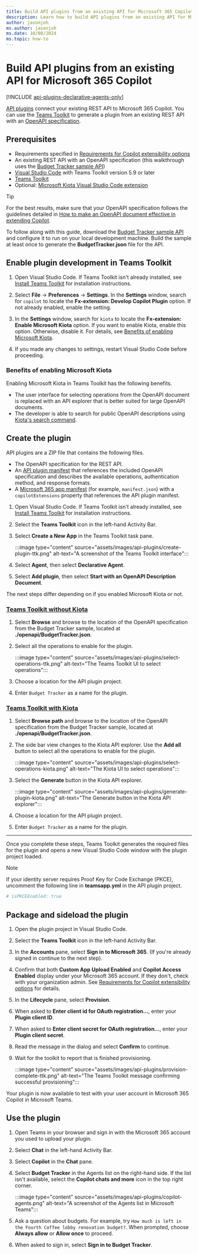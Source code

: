 ```yaml
---
title: Build API plugins from an existing API for Microsoft 365 Copilot
description: Learn how to build API plugins from an existing API for Microsoft 365 Copilot
author: jasonjoh
ms.author: jasonjoh
ms.date: 10/08/2024
ms.topic: how-to
---
```


<!-- markdownlint-disable MD024 MD051 -->

# Build API plugins from an existing API for Microsoft 365 Copilot

[!INCLUDE [api-plugins-declarative-agents-only](includes/api-plugins-declarative-agents-only.md)]

[API plugins](overview-api-plugins.md) connect your existing REST API to Microsoft 365 Copilot. You can use the [Teams Toolkit](/microsoftteams/platform/toolkit/teams-toolkit-fundamentals) to generate a plugin from an existing REST API with an [OpenAPI specification](https://www.openapis.org/what-is-openapi).

## Prerequisites

- Requirements specified in [Requirements for Copilot extensibility options](prerequisites.md#requirements-for-copilot-extensibility-options)
- An existing REST API with an OpenAPI specification (this walkthrough uses the [Budget Tracker sample API](https://github.com/microsoftgraph/msgraph-sample-copilot-plugin))
- [Visual Studio Code](https://code.visualstudio.com/) with Teams Toolkit version 5.9 or later
- [Teams Toolkit](/microsoftteams/platform/toolkit/install-teams-toolkit)
- Optional: [Microsoft Kiota Visual Studio Code extension](https://marketplace.visualstudio.com/items?itemName=ms-graph.kiota)

> [!TIP]
> For the best results, make sure that your OpenAPI specification follows the guidelines detailed in [How to make an OpenAPI document effective in extending Copilot](openapi-document-guidance.md).

To follow along with this guide, download the [Budget Tracker sample API](https://github.com/microsoftgraph/msgraph-sample-copilot-plugin) and configure it to run on your local development machine. Build the sample at least once to generate the **BudgetTracker.json** file for the API.

## Enable plugin development in Teams Toolkit

1. Open Visual Studio Code. If Teams Toolkit isn't already installed, see [Install Teams Toolkit](/microsoftteams/platform/toolkit/install-teams-toolkit) for installation instructions.

1. Select **File** -> **Preferences** -> **Settings**. In the **Settings** window, search for `copilot` to locate the **Fx-extension: Develop Copilot Plugin** option. If not already enabled, enable the setting.

1. In the **Settings** window, search for `kiota` to locate the **Fx-extension: Enable Microsoft Kiota** option. If you want to enable Kiota, enable this option. Otherwise, disable it. For details, see [Benefits of enabling Microsoft Kiota](#benefits-of-enabling-microsoft-kiota).

1. If you made any changes to settings, restart Visual Studio Code before proceeding.

### Benefits of enabling Microsoft Kiota

Enabling Microsoft Kiota in Teams Toolkit has the following benefits.

- The user interface for selecting operations from the OpenAPI document is replaced with an API explorer that is better suited for large OpenAPI documents.
- The developer is able to search for public OpenAPI descriptions using [Kiota's search command](/openapi/kiota/using#description-search).

## Create the plugin

API plugins are a ZIP file that contains the following files.

- The OpenAPI specification for the REST API.
- An [API plugin manifest](api-plugin-manifest.md) that references the included OpenAPI specification and describes the available operations, authentication method, and response formats.
- A [Microsoft 365 app manifest](/microsoft-365/extensibility/schema) (for example, `manifest.json`) with a `copilotExtensions` property that references the API plugin manifest.

1. Open Visual Studio Code. If Teams Toolkit isn't already installed, see [Install Teams Toolkit](/microsoftteams/platform/toolkit/install-teams-toolkit) for installation instructions.

1. Select the **Teams Toolkit** icon in the left-hand Activity Bar.

1. Select **Create a New App** in the Teams Toolkit task pane.

    :::image type="content" source="assets/images/api-plugins/create-plugin-ttk.png" alt-text="A screenshot of the Teams Toolkit interface":::

1. Select **Agent**, then select **Declarative Agent**.

1. Select **Add plugin**, then select **Start with an OpenAPI Description Document**.

The next steps differ depending on if you enabled Microsoft Kiota or not.

### [Teams Toolkit without Kiota](#tab/toolkit)

1. Select **Browse** and browse to the location of the OpenAPI specification from the Budget Tracker sample, located at **./openapi/BudgetTracker.json**.

1. Select all the operations to enable for the plugin.

    :::image type="content" source="assets/images/api-plugins/select-operations-ttk.png" alt-text="The Teams Toolkit UI to select operations":::

1. Choose a location for the API plugin project.

1. Enter `Budget Tracker` as a name for the plugin.

### [Teams Toolkit with Kiota](#tab/kiota)

1. Select **Browse path** and browse to the location of the OpenAPI specification from the Budget Tracker sample, located at **./openapi/BudgetTracker.json**.

1. The side bar view changes to the Kiota API explorer. Use the **Add all** button to select all the operations to enable for the plugin.

    :::image type="content" source="assets/images/api-plugins/select-operations-kiota.png" alt-text="The Kiota UI to select operations":::

1. Select the **Generate** button in the Kiota API explorer.

    :::image type="content" source="assets/images/api-plugins/generate-plugin-kiota.png" alt-text="The Generate button in the Kiota API explorer":::

1. Choose a location for the API plugin project.

1. Enter `Budget Tracker` as a name for the plugin.

---

Once you complete these steps, Teams Toolkit generates the required files for the plugin and opens a new Visual Studio Code window with the plugin project loaded.

> [!NOTE]
> If your identity server requires Proof Key for Code Exchange (PKCE), uncomment the following line in **teamsapp.yml** in the API plugin project.
>
> ```yml
> # isPKCEEnabled: true
> ```

## Package and sideload the plugin

1. Open the plugin project in Visual Studio Code.

1. Select the **Teams Toolkit** icon in the left-hand Activity Bar.

1. In the **Accounts** pane, select **Sign in to Microsoft 365**. (If you're already signed in continue to the next step).

1. Confirm that both **Custom App Upload Enabled** and **Copilot Access Enabled** display under your Microsoft 365 account. If they don't, check with your organization admin. See [Requirements for Copilot extensibility options](prerequisites.md#requirements-for-copilot-extensibility-options) for details.

1. In the **Lifecycle** pane, select **Provision**.

1. When asked to **Enter client id for OAuth registration...**, enter your **Plugin client ID**.

1. When asked to **Enter client secret for OAuth registration...**, enter your **Plugin client secret**.

1. Read the message in the dialog and select **Confirm** to continue.

1. Wait for the toolkit to report that is finished provisioning.

    :::image type="content" source="assets/images/api-plugins/provision-complete-ttk.png" alt-text="The Teams Toolkit message confirming successful provisioning":::

Your plugin is now available to test with your user account in Microsoft 365 Copilot in Microsoft Teams.

## Use the plugin

1. Open Teams in your browser and sign in with the Microsoft 365 account you used to upload your plugin.

1. Select **Chat** in the left-hand Activity Bar.

1. Select **Copilot** in the **Chat** pane.

1. Select **Budget Tracker** in the Agents list on the right-hand side. If the list isn't available, select the **Copilot chats and more** icon in the top right corner.

    :::image type="content" source="assets/images/api-plugins/copilot-agents.png" alt-text="A screenshot of the Agents list in Microsoft Teams":::

1. Ask a question about budgets. For example, try `How much is left in the Fourth Coffee lobby renovation budget?`. When prompted, choose **Always allow** or **Allow once** to proceed.

1. When asked to sign in, select **Sign in to Budget Tracker**.
